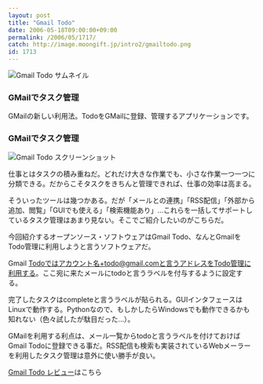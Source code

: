 ```yaml
---
layout: post
title: "Gmail Todo"
date: 2006-05-18T09:00:00+09:00
permalink: /2006/05/1717/
catch: http://image.moongift.jp/intro2/gmailtodo.png
id: 1713
---
```

 ![Gmail Todo サムネイル](http://image.moongift.jp/intro2/gmailtodo.t.png "Gmail Todo サムネイル")
  

### GMailでタスク管理
  
GMailの新しい利用法。TodoをGMailに登録、管理するアプリケーションです。  
<!--more-->  

### GMailでタスク管理
  

![Gmail Todo スクリーンショット](http://image.moongift.jp/intro2/gmailtodo.png "Gmail Todo スクリーンショット")

  

仕事とはタスクの積み重ねだ。どれだけ大きな作業でも、小さな作業一つ一つに分類できる。だからこそタスクをきちんと管理できれば、仕事の効率は高まる。

  

そういったツールは幾つかある。だが「メールとの連携」「RSS配信」「外部から追加、閲覧」「GUIでも使える」「検索機能あり」…これらを一括してサポートしているタスク管理はあまり見ない。そこでご紹介したいのがこちらだ。

  

今回紹介するオープンソース・ソフトウェアはGmail Todo、なんとGmailをTodo管理に利用しようと言うソフトウェアだ。

  

Gmail Todoではアカウント名+todo@gmail.comと言うアドレスをTodo管理に利用する。ここ宛に来たメールにtodoと言うラベルを付与するように設定する。

  

完了したタスクはcompleteと言うラベルが貼られる。GUIインタフェースはLinuxで動作する。Pythonなので、もしかしたらWindowsでも動作できるかも知れない（色々試したが駄目だった…）。

  

GMailを利用する利点は、メール一覧からtodoと言うラベルを付けておけばGmail Todoに登録できる事だ。RSS配信も検索も実装されているWebメーラーを利用したタスク管理は意外に使い勝手が良い。

  

[Gmail Todo レビュー](http://oss.moongift.jp/review/i-1721.html)はこちら

